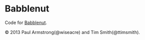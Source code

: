 # Babblenut

Code for [Babblenut](http://babblenut.com).

© 2013 Paul Armstrong(@wiseacre) and Tim Smith(@ttimsmith).